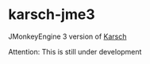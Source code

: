 # karsch-jme3
JMonkeyEngine 3 version of [Karsch](https://github.com/essentinal/karsch-jme2)

Attention: This is still under development

